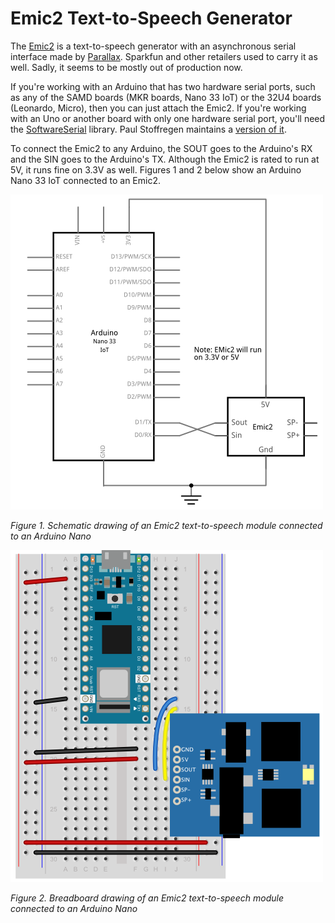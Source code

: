 # Emic2 Text-to-Speech Generator

The [Emic2](https://www.parallax.com/product/emic-2-text-to-speech-module/) is a text-to-speech generator with an asynchronous serial interface made by [Parallax](https://www.parallax.com/). Sparkfun and other retailers used to carry it as well. Sadly, it seems to be mostly out of production now. 

 If you're working with an Arduino that has two hardware serial ports, such as any of the SAMD boards (MKR boards, Nano 33 IoT) or the 32U4 boards (Leonardo, Micro), then you can just attach the Emic2. If you're working with an Uno or another board with only one hardware serial port, you'll need the [SoftwareSerial](https://docs.arduino.cc/learn/built-in-libraries/software-serial) library. Paul Stoffregen maintains a [version of it](https://github.com/PaulStoffregen/SoftwareSerial).  

 To connect the Emic2 to any Arduino, the SOUT goes to the Arduino's RX and the SIN goes to the Arduino's TX. Although the Emic2 is rated to run at 5V, it runs fine on 3.3V as well. Figures 1 and 2 below show an Arduino Nano 33 IoT connected to an Emic2.

 ![Schematic drawing of an Emic2 text-to-speech module connected to an Arduino Nano](Emic2_Nano_schem.png)

 _Figure 1. Schematic drawing of an Emic2 text-to-speech module connected to an Arduino Nano_

 ![Breadboard drawing of an Emic2 text-to-speech module connected to an Arduino Nano](Emic2_Nano_bb.png)

 _Figure 2. Breadboard drawing of an Emic2 text-to-speech module connected to an Arduino Nano_
 